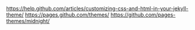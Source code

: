 https://help.github.com/articles/customizing-css-and-html-in-your-jekyll-theme/
https://pages.github.com/themes/
https://github.com/pages-themes/midnight/
